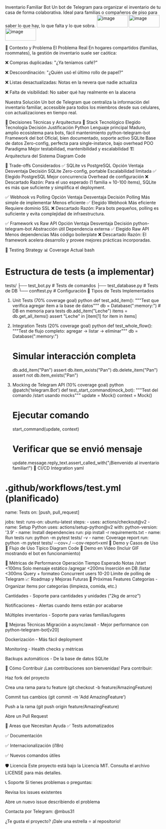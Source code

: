 Inventario Familiar Bot
Un bot de Telegram para organizar el inventario de tu casa de forma colaborativa. Ideal para familias o compañeros de piso para saber lo que hay, lo que falta y lo que sobra.
<img width="100" height="40" alt="image" src="https://github.com/user-attachments/assets/80895447-3a16-4188-9249-287c3e065011" />
<img width="100" height="40" alt="image" src="https://github.com/user-attachments/assets/036dbcba-8635-4b23-8d77-975a5531f8fd" />
<img width="100" height="40" alt="image" src="https://github.com/user-attachments/assets/465ab5f2-8dde-4a54-aa9f-928ee405fbe0" />


🎯 Contexto y Problema
El Problema Real
En hogares compartidos (familias, roommates), la gestión de inventario suele ser caótica:

❌ Compras duplicadas: "¿Ya teníamos café?"

❌ Descoordinación: "¿Quién usó el último rollo de papel?"

❌ Listas desactualizadas: Notas en la nevera que nadie actualiza

❌ Falta de visibilidad: No saber qué hay realmente en la alacena

Nuestra Solución
Un bot de Telegram que centraliza la información del inventario familiar, accessible para todos los miembros desde sus celulares, con actualizaciones en tiempo real.

🧠 Decisiones Técnicas y Arquitectura
🔧 Stack Tecnológico Elegido
Tecnología	Decisión	Justificación
Python	Lenguaje principal	Maduro, amplio ecosistema para bots, fácil mantenimiento
python-telegram-bot	Framework del bot	Oficial, bien documentado, soporte activo
SQLite	Base de datos	Zero-config, perfecta para single-instance, bajo overhead
POO	Paradigma	Mejor testabilidad, mantenibilidad y escalabilidad
🏗️ Arquitectura del Sistema
Diagram
Code







🤔 Trade-offs Considerados
✅ SQLite vs PostgreSQL
Opción	Ventaja	Desventaja	Decisión
SQLite	Zero-config, portable	Escalabilidad limitada	✅ Elegido
PostgreSQL	Mejor concurrencia	Overhead de configuración	❌ Descartado
Razón: Para el uso esperado (1 familia ≈ 10-100 ítems), SQLite es más que suficiente y simplifica el deployment.

✅ Webhook vs Polling
Opción	Ventaja	Desventaja	Decisión
Polling	Más simple de implementar	Menos eficiente	✅ Elegido
Webhook	Más eficiente	Requiere dominio SSL	❌ Descartado
Razón: Para bots pequeños, polling es suficiente y evita complejidad de infraestructura.

✅ Framework vs Raw API
Opción	Ventaja	Desventaja	Decisión
python-telegram-bot	Abstracción útil	Dependencia externa	✅ Elegido
Raw API	Menos dependencias	Más código boilerplate	❌ Descartado
Razón: El framework acelera desarrollo y provee mejores prácticas incorporadas.

🧪 Testing Strategy
📊 Coverage Actual
bash
# Estructura de tests (a implementar)
tests/
├── test_bot.py          # Tests de comandos
├── test_database.py     # Tests de DB
└── conftest.py          # Configuración
🎯 Tipos de Tests Implementados
1. Unit Tests (70% coverage goal)
python
def test_add_item():
    """Test que verifica agregar ítem a la base de datos"""
    db = Database(":memory:")  # DB en memoria para tests
    db.add_item("Leche")
    items = db.get_all_items()
    assert "Leche" in [item[1] for item in items]
2. Integration Tests (20% coverage goal)
python
def test_whole_flow():
    """Test de flujo completo: agregar → listar → eliminar"""
    db = Database(":memory:")
    # Simular interacción completa
    db.add_item("Pan")
    assert db.item_exists("Pan")
    db.delete_item("Pan")
    assert not db.item_exists("Pan")
3. Mocking de Telegram API (10% coverage goal)
python
@patch('telegram.Bot')
def test_start_command(mock_bot):
    """Test del comando /start usando mocks"""
    update = Mock()
    context = Mock()
    
    # Ejecutar comando
    start_command(update, context)
    
    # Verificar que se envió mensaje
    update.message.reply_text.assert_called_with("¡Bienvenido al inventario familiar!")
🔄 CI/CD Integration
yaml
# .github/workflows/test.yml (planificado)
name: Tests
on: [push, pull_request]

jobs:
  test:
    runs-on: ubuntu-latest
    steps:
      - uses: actions/checkout@v2
      - name: Setup Python
        uses: actions/setup-python@v2
        with:
          python-version: '3.9'
      - name: Install dependencies
        run: pip install -r requirements.txt
      - name: Run tests
        run: python -m pytest tests/ -v
      - name: Coverage report
        run: python -m pytest tests/ --cov=./ --cov-report=xml
🚀 Demo y Casos de Uso
📱 Flujo de Uso Típico
Diagram
Code
🎥 Demo en Video
(Incluir GIF mostrando el bot en funcionamiento)

🔢 Métricas de Performance
Operación	Tiempo Esperado	Notas
/start	<100ms	Solo mensaje estático
/agregar	<200ms	Inserción en DB
/listar	<300ms	Query + formateo
Concurrent users	10-20	Límite de polling de Telegram
📈 Roadmap y Mejoras Futuras
🎯 Próximas Features
Categorías - Organizar ítems por categorías (limpieza, comida, etc.)

Cantidades - Soporte para cantidades y unidades ("2kg de arroz")

Notificaciones - Alertas cuando items están por acabarse

Múltiples inventarios - Soporte para varias familias/lugares

🔧 Mejoras Técnicas
Migración a async/await - Mejor performance con python-telegram-bot[v20]

Dockerización - Más fácil deployment

Monitoring - Health checks y métricas

Backups automáticos - De la base de datos SQLite

🤝 Cómo Contribuir
¡Las contribuciones son bienvenidas! Para contribuir:

Haz fork del proyecto

Crea una rama para tu feature (git checkout -b feature/AmazingFeature)

Commit tus cambios (git commit -m 'Add AmazingFeature')

Push a la rama (git push origin feature/AmazingFeature)

Abre un Pull Request

🎯 Areas que Necesitan Ayuda
✅ Tests automatizados

✅ Documentación

✅ Internacionalización (i18n)

✅ Nuevos comandos útiles

🛡️ Licencia
Este proyecto está bajo la Licencia MIT. Consulta el archivo LICENSE para más detalles.

📞 Soporte
Si tienes problemas o preguntas:

Revisa los issues existentes

Abre un nuevo issue describiendo el problema

Contacta por Telegram: @mbus31

¿Te gusta el proyecto? ¡Dale una estrella ⭐ al repositorio!


